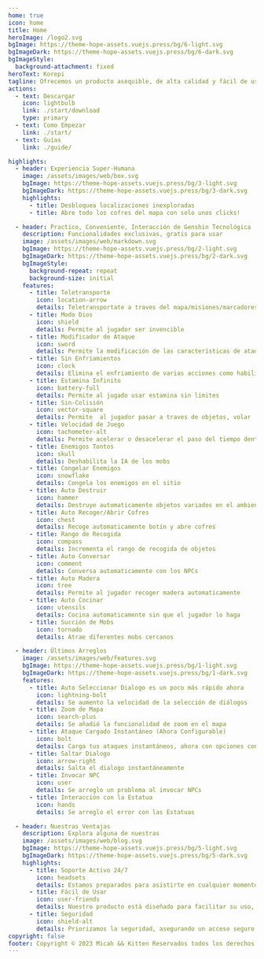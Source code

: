 ```yaml
---
home: true
icon: home
title: Home
heroImage: /logo2.svg
bgImage: https://theme-hope-assets.vuejs.press/bg/6-light.svg
bgImageDark: https://theme-hope-assets.vuejs.press/bg/6-dark.svg
bgImageStyle:
  background-attachment: fixed
heroText: Korepi
tagline: Ofrecemos un producto asequible, de alta calidad y fácil de usar de Korepi
actions:
  - text: Descargar
    icon: lightbulb
    link: ./start/download
    type: primary
  - text: Como Empezar
    link: ./start/
  - text: Guías
    link: ./guide/

highlights:
  - header: Experiencia Super-Humana
    image: /assets/images/web/box.svg
    bgImage: https://theme-hope-assets.vuejs.press/bg/3-light.svg
    bgImageDark: https://theme-hope-assets.vuejs.press/bg/3-dark.svg
    highlights:
      - title: Desbloquea localizaciones inexploradas
      - title: Abre todo los cofres del mapa con solo unos clicks!

  - header: Practico, Conveniente, Interacción de Genshin Tecnológica
    description: Funcionalidades exclusivas, gratis para usar
    image: /assets/images/web/markdown.svg
    bgImage: https://theme-hope-assets.vuejs.press/bg/2-light.svg
    bgImageDark: https://theme-hope-assets.vuejs.press/bg/2-dark.svg
    bgImageStyle:
      background-repeat: repeat
      background-size: initial
    features:
      - title: Teletransporte
        icon: location-arrow
        details: Teletransportate a traves del mapa/misiones/marcadores
      - title: Modo Dios
        icon: shield
        details: Permite al jugador ser invencible
      - title: Modificador de Ataque
        icon: sword
        details: Permite la modificación de las características de ataque, incluyendo multi-golpe, objetivo, y animación
      - title: Sin Enfriamientos
        icon: clock
        details: Elimina el enfriamiento de varias acciones como habilidades, definitivas, esprint, y arco
      - title: Estamina Infinito
        icon: battery-full
        details: Permite al jugado usar estamina sin limites
      - title: Sin-Colisión
        icon: vector-square
        details: Permite  al jugador pasar a traves de objetos, volar
      - title: Velocidad de Juego
        icon: tachometer-alt
        details: Permite acelerar o desacelerar el paso del tiempo dentro del juego
      - title: Enemigos Tontos
        icon: skull
        details: Deshabilita la IA de los mobs
      - title: Congelar Enemigos
        icon: snowflake
        details: Congela los enemigos en el sitio
      - title: Auto Destruir
        icon: hammer
        details: Destruye automaticamente objetos variados en el ambiente
      - title: Auto Recoger/Abrir Cofres
        icon: chest
        details: Recoge automaticamente botín y abre cofres
      - title: Rango de Recogida
        icon: compass
        details: Incrementa el rango de recogida de objetos
      - title: Auto Conversar
        icon: comment
        details: Conversa automaticamente con los NPCs
      - title: Auto Madera
        icon: tree
        details: Permite al jugador recoger madera automaticamente
      - title: Auto Cocinar
        icon: utensils
        details: Cocina automaticamente sin que el jugador lo haga
      - title: Succión de Mobs
        icon: tornado
        details: Atrae diferentes mobs cercanos

  - header: Últimos Arreglos
    image: /assets/images/web/features.svg
    bgImage: https://theme-hope-assets.vuejs.press/bg/1-light.svg
    bgImageDark: https://theme-hope-assets.vuejs.press/bg/1-dark.svg
    features:
      - title: Auto Seleccionar Dialogo es un poco más rápido ahora
        icon: lightning-bolt
        details: Se aumento la velocidad de la selección de diálogos
      - title: Zoom de Mapa
        icon: search-plus
        details: Se añadió la funcionalidad de zoom en el mapa
      - title: Ataque Cargado Instantáneo (Ahora Configurable)
        icon: bolt
        details: Carga tus ataques instantáneos, ahora con opciones configurables
      - title: Saltar Dialogo
        icon: arrow-right
        details: Salta el dialogo instantáneamente
      - title: Invocar NPC
        icon: user
        details: Se arreglo un problema al invocar NPCs
      - title: Interacción con la Estatua
        icon: hands
        details: Se arreglo el error con las Estatuas

  - header: Nuestras Ventajas
    description: Explora alguna de nuestras
    image: /assets/images/web/blog.svg
    bgImage: https://theme-hope-assets.vuejs.press/bg/5-light.svg
    bgImageDark: https://theme-hope-assets.vuejs.press/bg/5-dark.svg
    highlights:
      - title: Soporte Activo 24/7
        icon: headsets
        details: Estamos preparados para asistirte en cualquier momento, dia o noche, proporcionando un soporte 24/7 confiable.
      - title: Fácil de Usar
        icon: user-friends
        details: Nuestro producto está diseñado para facilitar su uso, garantizando una experiencia cómoda y fácil de usar.
      - title: Seguridad
        icon: shield-alt
        details: Priorizamos la seguridad, asegurando un acceso seguro y protegiendo tu información
copyright: false
footer: Copyright © 2023 Micah && Kitten Reservados todos los derechos. Todas las demás marcas comerciales, capturas de pantalla, logotipos y derechos de autor son propiedad de sus respectivos dueños.
---
```

